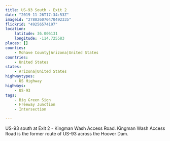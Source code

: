 ```yaml
---
title: US-93 South - Exit 2
date: "2019-11-26T17:34:53Z"
imageid: "278026070470492335"
flickrid: "49256574197"
location:
    latitude: 36.006131
    longitude: -114.725583
places: []
counties:
    - Mohave County|Arizona|United States
countries:
    - United States
states:
    - Arizona|United States
highwaytypes:
    - US Highway
highways:
    - US-93
tags:
    - Big Green Sign
    - Freeway Junction
    - Intersection

---
```

US-93 south at Exit 2 - Kingman Wash Access Road.  Kingman Wash Access Road is the former route of US-93 across the Hoover Dam.